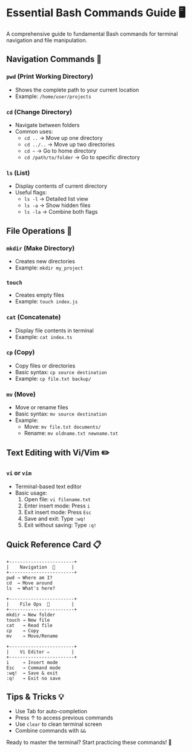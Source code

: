 # Essential Bash Commands Guide 🖥️

A comprehensive guide to fundamental Bash commands for terminal navigation and file manipulation.

## Navigation Commands 🧭

### `pwd` (Print Working Directory)
- Shows the complete path to your current location
- Example: `/home/user/projects`

### `cd` (Change Directory)
- Navigate between folders
- Common uses:
  - `cd ..` → Move up one directory
  - `cd ../..` → Move up two directories
  - `cd ~` → Go to home directory
  - `cd /path/to/folder` → Go to specific directory

### `ls` (List)
- Display contents of current directory
- Useful flags:
  - `ls -l` → Detailed list view
  - `ls -a` → Show hidden files
  - `ls -la` → Combine both flags

## File Operations 📁

### `mkdir` (Make Directory)
- Creates new directories
- Example: `mkdir my_project`

### `touch`
- Creates empty files
- Example: `touch index.js`

### `cat` (Concatenate)
- Display file contents in terminal
- Example: `cat index.ts`

### `cp` (Copy)
- Copy files or directories
- Basic syntax: `cp source destination`
- Example: `cp file.txt backup/`

### `mv` (Move)
- Move or rename files
- Basic syntax: `mv source destination`
- Example: 
  - Move: `mv file.txt documents/`
  - Rename: `mv oldname.txt newname.txt`

## Text Editing with Vi/Vim ✏️

### `vi` or `vim`
- Terminal-based text editor
- Basic usage:
  1. Open file: `vi filename.txt`
  2. Enter insert mode: Press `i`
  3. Exit insert mode: Press `Esc`
  4. Save and exit: Type `:wq!`
  5. Exit without saving: Type `:q!`

## Quick Reference Card 📋

```ascii
+------------------------+
|    Navigation  🧭      |
+------------------------+
pwd → Where am I?
cd  → Move around
ls  → What's here?

+------------------------+
|    File Ops  📁        |
+------------------------+
mkdir → New folder
touch → New file
cat   → Read file
cp    → Copy
mv    → Move/Rename

+------------------------+
|    Vi Editor ✏️        |
+------------------------+
i     → Insert mode
Esc   → Command mode
:wq!  → Save & exit
:q!   → Exit no save
```

## Tips & Tricks 💡
- Use Tab for auto-completion
- Press ↑ to access previous commands
- Use `clear` to clean terminal screen
- Combine commands with `&&`

Ready to master the terminal? Start practicing these commands! 🚀
